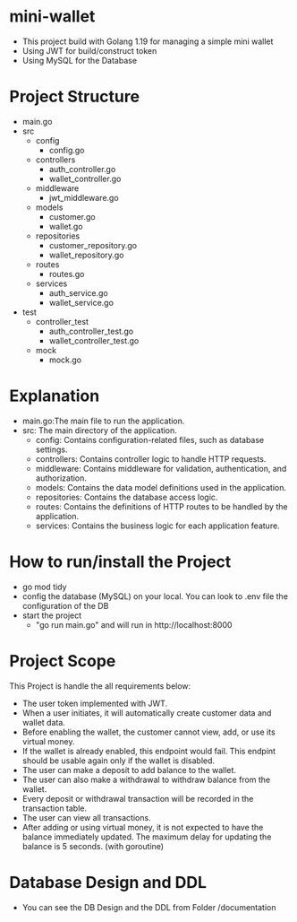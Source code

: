 # mini-wallet
* This project build with Golang 1.19 for managing a simple mini wallet
* Using JWT for build/construct token
* Using MySQL for the Database

# Project Structure
- main.go
- src
  - config
    - config.go
  - controllers
    - auth_controller.go
    - wallet_controller.go
  - middleware
    - jwt_middleware.go
  - models
    - customer.go
    - wallet.go
  - repositories
    - customer_repository.go
    - wallet_repository.go
  - routes
    - routes.go
  - services
    - auth_service.go
    - wallet_service.go
- test
  - controller_test
    - auth_controller_test.go
    - wallet_controller_test.go
  - mock
    - mock.go

# Explanation
- main.go:The main file to run the application.
- src: The main directory of the application.
  - config: Contains configuration-related files, such as database settings.
  - controllers: Contains controller logic to handle HTTP requests.
  - middleware: Contains middleware for validation, authentication, and authorization.
  - models: Contains the data model definitions used in the application.
  - repositories: Contains the database access logic.
  - routes: Contains the definitions of HTTP routes to be handled by the application.
  - services: Contains the business logic for each application feature.



# How to run/install the Project
- go mod tidy
- config the database (MySQL) on your local. You can look to .env file the configuration of the DB
- start the project 
  - "go run main.go"  and will run in http://localhost:8000


# Project Scope
This Project is handle the all requirements below:
- The user token implemented with JWT.
- When a user initiates, it will automatically create customer data and wallet data.
- Before enabling the wallet, the customer cannot view, add, or use its virtual money.
- If the wallet is already enabled, this endpoint would fail. This endpint should be usable again only if the wallet is disabled.
- The user can make a deposit to add balance to the wallet.
- The user can also make a withdrawal to withdraw balance from the wallet.
- Every deposit or withdrawal transaction will be recorded in the transaction table.
- The user can view all transactions.
- After adding or using virtual money, it is not expected to have the balance immediately updated. The maximum delay for updating the balance is 5 seconds. (with goroutine)

# Database Design and DDL
- You can see the DB Design and the DDL from Folder /documentation


